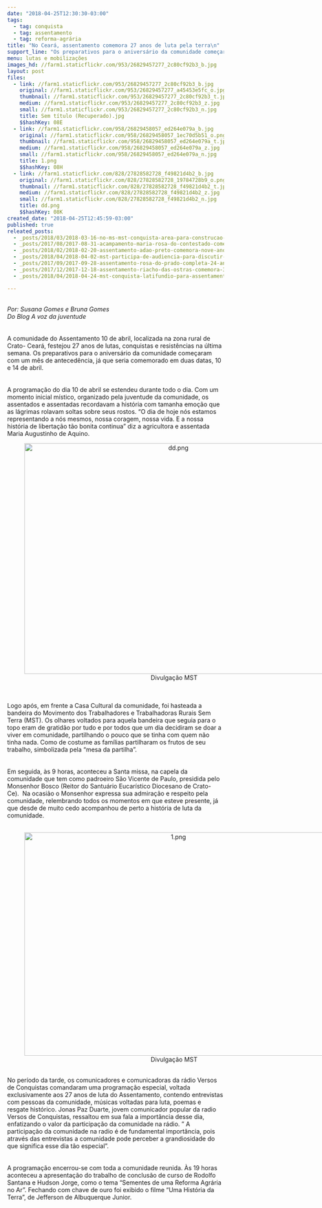 ```yaml
---
date: "2018-04-25T12:30:30-03:00"
tags:
  - tag: conquista
  - tag: assentamento
  - tag: reforma-agrária
title: "No Ceará, assentamento comemora 27 anos de luta pela terra\n"
support_line: "Os preparativos para o aniversário da comunidade começaram com um mês de antecedência, já que seria comemorado em duas datas, 10 e 14 de abril"
menu: lutas e mobilizações
images_hd: //farm1.staticflickr.com/953/26829457277_2c80cf92b3_b.jpg
layout: post
files:
  - link: //farm1.staticflickr.com/953/26829457277_2c80cf92b3_b.jpg
    original: //farm1.staticflickr.com/953/26829457277_a45453e5fc_o.jpg
    thumbnail: //farm1.staticflickr.com/953/26829457277_2c80cf92b3_t.jpg
    medium: //farm1.staticflickr.com/953/26829457277_2c80cf92b3_z.jpg
    small: //farm1.staticflickr.com/953/26829457277_2c80cf92b3_n.jpg
    title: Sem título (Recuperado).jpg
    $$hashKey: 08E
  - link: //farm1.staticflickr.com/958/26829458057_ed264e079a_b.jpg
    original: //farm1.staticflickr.com/958/26829458057_1ec70d5b51_o.png
    thumbnail: //farm1.staticflickr.com/958/26829458057_ed264e079a_t.jpg
    medium: //farm1.staticflickr.com/958/26829458057_ed264e079a_z.jpg
    small: //farm1.staticflickr.com/958/26829458057_ed264e079a_n.jpg
    title: 1.png
    $$hashKey: 08H
  - link: //farm1.staticflickr.com/828/27828582728_f49821d4b2_b.jpg
    original: //farm1.staticflickr.com/828/27828582728_19784728b9_o.png
    thumbnail: //farm1.staticflickr.com/828/27828582728_f49821d4b2_t.jpg
    medium: //farm1.staticflickr.com/828/27828582728_f49821d4b2_z.jpg
    small: //farm1.staticflickr.com/828/27828582728_f49821d4b2_n.jpg
    title: dd.png
    $$hashKey: 08K
created_date: "2018-04-25T12:45:59-03:00"
published: true
releated_posts:
  - _posts/2018/03/2018-03-16-no-ms-mst-conquista-area-para-construcao-de-assentamento.md
  - _posts/2017/08/2017-08-31-acampamento-maria-rosa-do-contestado-comemora-dois-anos-de-agroecologia-e-resistencia.md
  - _posts/2018/02/2018-02-20-assentamento-adao-preto-comemora-nove-anos-de-luta-e-resistencia-no-extremo-sul-da-bahia.md
  - _posts/2018/04/2018-04-02-mst-participa-de-audiencia-para-discutir-terras-publicas-em-sao-paulo.md
  - _posts/2017/09/2017-09-28-assentamento-rosa-do-prado-completa-24-anos-de-lutas-resistencia-e-conquistas.md
  - _posts/2017/12/2017-12-18-assentamento-riacho-das-ostras-comemora-30-anos-de-luta.md
  - _posts/2018/04/2018-04-24-mst-conquista-latifundio-para-assentamento-no-vale-do-paraiba-paulista.md

---
```

<div>&nbsp;</div>

<div><em>Por: Susana Gomes e Bruna Gomes</em></div>

<div><em>Do Blog A voz da juventude</em></div>

<div><br />
<br />
A comunidade do Assentamento 10 de abril, localizada na zona rural de Crato- Cear&aacute;, festejou 27 anos de lutas, conquistas e resist&ecirc;ncias na &uacute;ltima semana. Os preparativos para o anivers&aacute;rio da comunidade come&ccedil;aram com um m&ecirc;s de anteced&ecirc;ncia, j&aacute; que seria comemorado em duas datas, 10 e 14 de abril.</div>

<div><br />
<br />
A programa&ccedil;&atilde;o do dia 10 de abril se estendeu durante todo o dia. Com um momento inicial m&iacute;stico, organizado pela juventude da comunidade, os assentados e assentadas recordavam a hist&oacute;ria com tamanha emo&ccedil;&atilde;o que as l&aacute;grimas rolavam soltas sobre seus rostos. &ldquo;O dia de hoje n&oacute;s estamos representando a n&oacute;s mesmos, nossa coragem, nossa vida. E a nossa hist&oacute;ria de liberta&ccedil;&atilde;o t&atilde;o bonita continua&rdquo; diz a agricultora e assentada Maria Augustinho de Aquino.&nbsp;&nbsp;</div>

<div>
<div style="text-align:center">
<figure class="image" style="display:inline-block"><img alt="dd.png" height="536" src="//farm1.staticflickr.com/828/27828582728_f49821d4b2_b.jpg" width="700" />
<figcaption>Divulga&ccedil;&atilde;o MST&nbsp;</figcaption>
</figure>
</div>
<br />
<br />
Logo ap&oacute;s, em frente a Casa Cultural da comunidade, foi hasteada a bandeira do Movimento dos Trabalhadores e Trabalhadoras Rurais Sem Terra (MST). Os olhares voltados para aquela bandeira que seguia para o topo eram de gratid&atilde;o por tudo e por todos que um dia decidiram se doar a viver em comunidade, partilhando o pouco que se tinha com quem n&atilde;o tinha nada. Como de costume as fam&iacute;lias partilharam os frutos de seu trabalho, simbolizada pela &ldquo;mesa da partilha&rdquo;.</div>

<div><br />
<br />
Em seguida, &agrave;s 9 horas, aconteceu a Santa missa, na capela da comunidade que tem como padroeiro S&atilde;o Vicente de Paulo, presidida pelo Monsenhor Bosco (Reitor do Santu&aacute;rio Eucar&iacute;stico Diocesano de Crato-Ce).&nbsp; Na ocasi&atilde;o o Monsenhor expressa sua admira&ccedil;&atilde;o e respeito pela comunidade, relembrando todos os momentos em que esteve presente, j&aacute; que desde de muito cedo acompanhou de perto a hist&oacute;ria de luta da comunidade.</div>

<div>&nbsp;
<div style="text-align:center">
<figure class="image" style="display:inline-block"><img alt="1.png" height="519" src="//farm1.staticflickr.com/958/26829458057_ed264e079a_b.jpg" width="700" />
<figcaption>Divulga&ccedil;&atilde;o MST&nbsp;</figcaption>
</figure>
</div>
<br />
No per&iacute;odo da tarde, os comunicadores e comunicadoras da r&aacute;dio Versos de Conquistas comandaram uma programa&ccedil;&atilde;o especial, voltada exclusivamente aos 27 anos de luta do Assentamento, contendo entrevistas com pessoas da comunidade, m&uacute;sicas voltadas para luta, poemas e resgate hist&oacute;rico. Jonas Paz Duarte, jovem comunicador popular da radio Versos de Conquistas, ressaltou em sua fala a import&acirc;ncia desse dia, enfatizando o valor da participa&ccedil;&atilde;o da comunidade na r&aacute;dio. &rdquo; A participa&ccedil;&atilde;o da comunidade na radio &eacute; de fundamental import&acirc;ncia, pois atrav&eacute;s das entrevistas a comunidade pode perceber a grandiosidade do que significa esse dia t&atilde;o especial&rdquo;.</div>

<div><br />
<br />
A programa&ccedil;&atilde;o encerrou-se com toda a comunidade reunida. &Agrave;s 19 horas aconteceu a apresenta&ccedil;&atilde;o do trabalho de conclus&atilde;o de curso de Rodolfo Santana e Hudson Jorge, como o tema &ldquo;Sementes de uma Reforma Agr&aacute;ria no Ar&rdquo;. Fechando com chave de ouro foi exibido o filme &ldquo;Uma Hist&oacute;ria da Terra&rdquo;, de Jefferson de Albuquerque Junior.</div>
